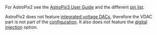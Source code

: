 
For AstroPix2 see the [AstroPix3 User Guide](../astropix3/index.md) and the different [pin list](pins.md).

AstroPix2 does not feature [integrated voltage DACs](../astropix3/dac.md#voltage-dac), therefore the VDAC part is not part of the [configuration](../astropix3/configuration.md). It also does not feature the [digital injection](../astropix3/injection.md) option.